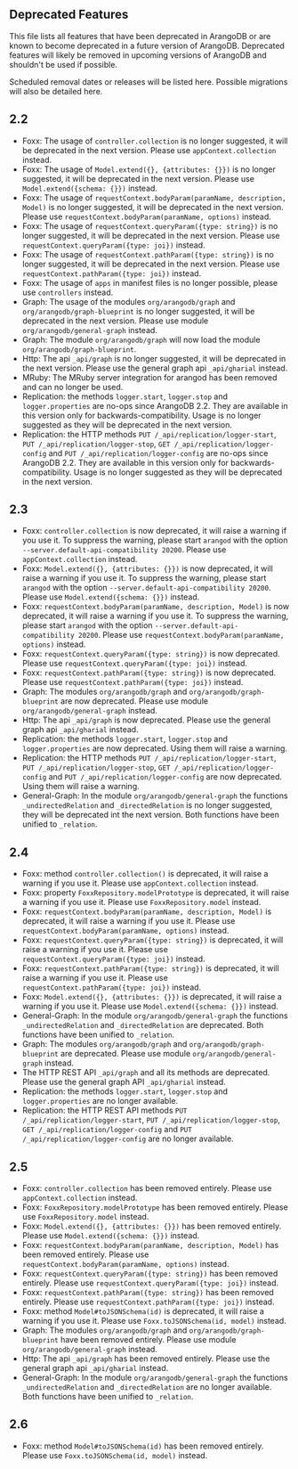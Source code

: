 Deprecated Features
-------------------

This file lists all features that have been deprecated in ArangoDB
or are known to become deprecated in a future version of ArangoDB.
Deprecated features will likely be removed in upcoming versions of
ArangoDB and shouldn't be used if possible.

Scheduled removal dates or releases will be listed here. Possible 
migrations will also be detailed here.

## 2.2

* Foxx: The usage of `controller.collection` is no longer suggested, it will be deprecated in the next version. Please use `appContext.collection` instead.
* Foxx: The usage of `Model.extend({}, {attributes: {}})` is no longer suggested, it will be deprecated in the next version. Please use `Model.extend({schema: {}})` instead.
* Foxx: The usage of `requestContext.bodyParam(paramName, description, Model)` is no longer suggested, it will be deprecated in the next version. Please use `requestContext.bodyParam(paramName, options)` instead.
* Foxx: The usage of `requestContext.queryParam({type: string})` is no longer suggested, it will be deprecated in the next version. Please use `requestContext.queryParam({type: joi})` instead.
* Foxx: The usage of `requestContext.pathParam({type: string})` is no longer suggested, it will be deprecated in the next version. Please use `requestContext.pathParam({type: joi})` instead.
* Foxx: The usage of `apps` in manifest files is no longer possible, please use `controllers` instead.
* Graph: The usage of the modules `org/arangodb/graph` and `org/arangodb/graph-blueprint` is no longer suggested, it will be deprecated in the next version. Please use module `org/arangodb/general-graph` instead.
* Graph: The module `org/arangodb/graph` will now load the module `org/arangodb/graph-blueprint`.
* Http: The api `_api/graph` is no longer suggested, it will be deprecated in the next version. Please use the general graph api `_api/gharial` instead.
* MRuby: The MRuby server integration for arangod has been removed and can no longer be used.
* Replication: the methods `logger.start`, `logger.stop` and `logger.properties` are no-ops since ArangoDB 2.2. They are available in this version only for backwards-compatibility. Usage is no longer suggested as they will be deprecated in the next version.
* Replication: the HTTP methods `PUT /_api/replication/logger-start`, `PUT /_api/replication/logger-stop`, `GET /_api/replication/logger-config` and `PUT /_api/replication/logger-config` are no-ops since ArangoDB 2.2. They are available in this version only for backwards-compatibility. Usage is no longer suggested as they will be deprecated in the next version.

## 2.3

* Foxx: `controller.collection` is now deprecated, it will raise a warning if you use it. To suppress the warning, please start `arangod` with the option `--server.default-api-compatibility 20200`. Please use `appContext.collection` instead.
* Foxx: `Model.extend({}, {attributes: {}})`  is now deprecated, it will raise a warning if you use it. To suppress the warning, please start `arangod` with the option `--server.default-api-compatibility 20200`. Please use `Model.extend({schema: {}})` instead.
* Foxx: `requestContext.bodyParam(paramName, description, Model)` is now deprecated, it will raise a warning if you use it. To suppress the warning, please start `arangod` with the option `--server.default-api-compatibility 20200`. Please use `requestContext.bodyParam(paramName, options)` instead.
* Foxx: `requestContext.queryParam({type: string})` is now deprecated. Please use `requestContext.queryParam({type: joi})` instead.
* Foxx: `requestContext.pathParam({type: string})` is now deprecated. Please use `requestContext.pathParam({type: joi})` instead.
* Graph: The modules `org/arangodb/graph` and `org/arangodb/graph-blueprint` are now deprecated. Please use module `org/arangodb/general-graph` instead.
* Http: The api `_api/graph` is now deprecated. Please use the general graph api `_api/gharial` instead.
* Replication: the methods `logger.start`, `logger.stop` and `logger.properties` are now deprecated. Using them will raise a warning. 
* Replication: the HTTP methods `PUT /_api/replication/logger-start`, `PUT /_api/replication/logger-stop`, `GET /_api/replication/logger-config` and `PUT /_api/replication/logger-config` are now deprecated. Using them will raise a warning.
* General-Graph: In the module `org/arangodb/general-graph` the functions `_undirectedRelation` and `_directedRelation` is no longer suggested, they will be deprecated int the next version. Both functions have been unified to `_relation`.

## 2.4

* Foxx: method `controller.collection()` is deprecated, it will raise a warning if you use it. Please use `appContext.collection` instead.
* Foxx: property `FoxxRepository.modelPrototype` is deprecated, it will raise a warning if you use it. Please use `FoxxRepository.model` instead.
* Foxx: `requestContext.bodyParam(paramName, description, Model)` is deprecated, it will raise a warning if you use it. Please use `requestContext.bodyParam(paramName, options)` instead.
* Foxx: `requestContext.queryParam({type: string})` is deprecated, it will raise a warning if you use it. Please use `requestContext.queryParam({type: joi})` instead.
* Foxx: `requestContext.pathParam({type: string})` is deprecated, it will raise a warning if you use it. Please use `requestContext.pathParam({type: joi})` instead.
* Foxx: `Model.extend({}, {attributes: {}})` is deprecated, it will raise a warning if you use it. Please use `Model.extend({schema: {}})` instead.
* General-Graph: In the module `org/arangodb/general-graph` the functions `_undirectedRelation` and `_directedRelation` are deprecated. Both functions have been unified to `_relation`.
* Graph: The modules `org/arangodb/graph` and `org/arangodb/graph-blueprint` are deprecated. Please use module `org/arangodb/general-graph` instead.
* The HTTP REST API `_api/graph` and all its methods are deprecated. Please use the general graph API `_api/gharial` instead.
* Replication: the methods `logger.start`, `logger.stop` and `logger.properties` are no longer available.
* Replication: the HTTP REST API methods `PUT /_api/replication/logger-start`, `PUT /_api/replication/logger-stop`, `GET /_api/replication/logger-config` and `PUT /_api/replication/logger-config` are no longer available.

## 2.5

* Foxx: `controller.collection` has been removed entirely. Please use `appContext.collection` instead.
* Foxx: `FoxxRepository.modelPrototype` has been removed entirely. Please use `FoxxRepository.model` instead.
* Foxx: `Model.extend({}, {attributes: {}})`  has been removed entirely. Please use `Model.extend({schema: {}})` instead.
* Foxx: `requestContext.bodyParam(paramName, description, Model)` has been removed entirely. Please use `requestContext.bodyParam(paramName, options)` instead.
* Foxx: `requestContext.queryParam({type: string})` has been removed entirely. Please use `requestContext.queryParam({type: joi})` instead.
* Foxx: `requestContext.pathParam({type: string})` has been removed entirely. Please use `requestContext.pathParam({type: joi})` instead.
* Foxx: method `Model#toJSONSchema(id)` is deprecated, it will raise a warning if you use it. Please use `Foxx.toJSONSchema(id, model)` instead.
* Graph: The modules `org/arangodb/graph` and `org/arangodb/graph-blueprint` have been removed entirely. Please use module `org/arangodb/general-graph` instead.
* Http: The api `_api/graph` has been removed entirely. Please use the general graph api `_api/gharial` instead.
* General-Graph: In the module `org/arangodb/general-graph` the functions `_undirectedRelation` and `_directedRelation` are no longer available. Both functions have been unified to `_relation`.


## 2.6
* Foxx: method `Model#toJSONSchema(id)` has been removed entirely. Please use `Foxx.toJSONSchema(id, model)` instead.